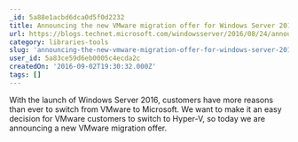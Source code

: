 ```yaml
---
_id: 5a88e1acbd6dca0d5f0d2232
title: Announcing the new VMware migration offer for Windows Server 2016
url: https://blogs.technet.microsoft.com/windowsserver/2016/08/24/announcing-the-new-vmware-migration-offer-for-windows-server-2016/
category: libraries-tools
slug: 'announcing-the-new-vmware-migration-offer-for-windows-server-2016'
user_id: 5a83ce59d6eb0005c4ecda2c
createdOn: '2016-09-02T19:30:32.000Z'
tags: []
---
```


With the launch of Windows Server 2016, customers have more reasons than ever to switch from VMware to Microsoft. We want to make it an easy decision for VMware customers to switch to Hyper-V, so today we are announcing a new VMware migration offer.
